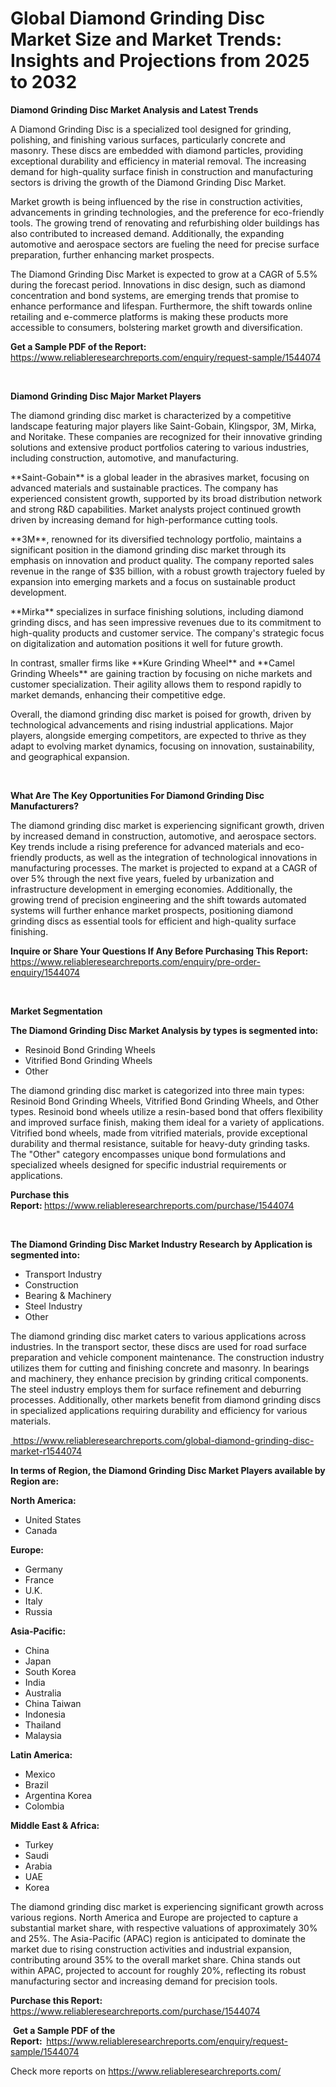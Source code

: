 <p><h1>Global Diamond Grinding Disc Market Size and Market Trends: Insights and Projections from 2025 to 2032</h1></p><p><strong>Diamond Grinding Disc Market Analysis and Latest Trends</strong></p>
<p><p>A Diamond Grinding Disc is a specialized tool designed for grinding, polishing, and finishing various surfaces, particularly concrete and masonry. These discs are embedded with diamond particles, providing exceptional durability and efficiency in material removal. The increasing demand for high-quality surface finish in construction and manufacturing sectors is driving the growth of the Diamond Grinding Disc Market.</p><p>Market growth is being influenced by the rise in construction activities, advancements in grinding technologies, and the preference for eco-friendly tools. The growing trend of renovating and refurbishing older buildings has also contributed to increased demand. Additionally, the expanding automotive and aerospace sectors are fueling the need for precise surface preparation, further enhancing market prospects.</p><p>The Diamond Grinding Disc Market is expected to grow at a CAGR of 5.5% during the forecast period. Innovations in disc design, such as diamond concentration and bond systems, are emerging trends that promise to enhance performance and lifespan. Furthermore, the shift towards online retailing and e-commerce platforms is making these products more accessible to consumers, bolstering market growth and diversification.</p></p>
<p><strong>Get a Sample PDF of the Report:&nbsp;</strong> <a href="https://www.reliableresearchreports.com/enquiry/request-sample/1544074?utm_campaign=2102&utm_medium=2&utm_source=Github&utm_content=ia&utm_term=17022025&utm_id=diamond-grinding-disc">https://www.reliableresearchreports.com/enquiry/request-sample/1544074</a></p>
<p>&nbsp;</p>
<p><strong>Diamond Grinding Disc Major Market Players</strong></p>
<p><p>The diamond grinding disc market is characterized by a competitive landscape featuring major players like Saint-Gobain, Klingspor, 3M, Mirka, and Noritake. These companies are recognized for their innovative grinding solutions and extensive product portfolios catering to various industries, including construction, automotive, and manufacturing.</p><p>**Saint-Gobain** is a global leader in the abrasives market, focusing on advanced materials and sustainable practices. The company has experienced consistent growth, supported by its broad distribution network and strong R&D capabilities. Market analysts project continued growth driven by increasing demand for high-performance cutting tools.</p><p>**3M**, renowned for its diversified technology portfolio, maintains a significant position in the diamond grinding disc market through its emphasis on innovation and product quality. The company reported sales revenue in the range of $35 billion, with a robust growth trajectory fueled by expansion into emerging markets and a focus on sustainable product development.</p><p>**Mirka** specializes in surface finishing solutions, including diamond grinding discs, and has seen impressive revenues due to its commitment to high-quality products and customer service. The company's strategic focus on digitalization and automation positions it well for future growth.</p><p>In contrast, smaller firms like **Kure Grinding Wheel** and **Camel Grinding Wheels** are gaining traction by focusing on niche markets and customer specialization. Their agility allows them to respond rapidly to market demands, enhancing their competitive edge.</p><p>Overall, the diamond grinding disc market is poised for growth, driven by technological advancements and rising industrial applications. Major players, alongside emerging competitors, are expected to thrive as they adapt to evolving market dynamics, focusing on innovation, sustainability, and geographical expansion.</p></p>
<p>&nbsp;</p>
<p><strong>What Are The Key Opportunities For Diamond Grinding Disc Manufacturers?</strong></p>
<p><p>The diamond grinding disc market is experiencing significant growth, driven by increased demand in construction, automotive, and aerospace sectors. Key trends include a rising preference for advanced materials and eco-friendly products, as well as the integration of technological innovations in manufacturing processes. The market is projected to expand at a CAGR of over 5% through the next five years, fueled by urbanization and infrastructure development in emerging economies. Additionally, the growing trend of precision engineering and the shift towards automated systems will further enhance market prospects, positioning diamond grinding discs as essential tools for efficient and high-quality surface finishing.</p></p>
<p><strong>Inquire or Share Your Questions If Any Before Purchasing This Report:</strong> <a href="https://www.reliableresearchreports.com/enquiry/pre-order-enquiry/1544074?utm_campaign=2102&utm_medium=2&utm_source=Github&utm_content=ia&utm_term=17022025&utm_id=diamond-grinding-disc">https://www.reliableresearchreports.com/enquiry/pre-order-enquiry/1544074</a></p>
<p>&nbsp;</p>
<p><strong>Market Segmentation</strong></p>
<p><strong>The Diamond Grinding Disc Market Analysis by types is segmented into:</strong></p>
<p><ul><li>Resinoid Bond Grinding Wheels</li><li>Vitrified Bond Grinding Wheels</li><li>Other</li></ul></p>
<p><p>The diamond grinding disc market is categorized into three main types: Resinoid Bond Grinding Wheels, Vitrified Bond Grinding Wheels, and Other types. Resinoid bond wheels utilize a resin-based bond that offers flexibility and improved surface finish, making them ideal for a variety of applications. Vitrified bond wheels, made from vitrified materials, provide exceptional durability and thermal resistance, suitable for heavy-duty grinding tasks. The "Other" category encompasses unique bond formulations and specialized wheels designed for specific industrial requirements or applications.</p></p>
<p><strong>Purchase this Report:&nbsp;</strong><a href="https://www.reliableresearchreports.com/purchase/1544074?utm_campaign=2102&utm_medium=2&utm_source=Github&utm_content=ia&utm_term=17022025&utm_id=diamond-grinding-disc">https://www.reliableresearchreports.com/purchase/1544074</a></p>
<p>&nbsp;</p>
<p><strong>The Diamond Grinding Disc Market Industry Research by Application is segmented into:</strong></p>
<p><ul><li>Transport Industry</li><li>Construction</li><li>Bearing & Machinery</li><li>Steel Industry</li><li>Other</li></ul></p>
<p><p>The diamond grinding disc market caters to various applications across industries. In the transport sector, these discs are used for road surface preparation and vehicle component maintenance. The construction industry utilizes them for cutting and finishing concrete and masonry. In bearings and machinery, they enhance precision by grinding critical components. The steel industry employs them for surface refinement and deburring processes. Additionally, other markets benefit from diamond grinding discs in specialized applications requiring durability and efficiency for various materials.</p></p>
<p><a href="https://www.reliableresearchreports.com/global-diamond-grinding-disc-market-r1544074?utm_campaign=2102&utm_medium=2&utm_source=Github&utm_content=ia&utm_term=17022025&utm_id=diamond-grinding-disc">&nbsp;https://www.reliableresearchreports.com/global-diamond-grinding-disc-market-r1544074</a></p>
<p><strong>In terms of Region, the Diamond Grinding Disc Market Players available by Region are:</strong></p>
<p>
    <p> <strong> North America: </strong>
        <ul>
            <li>United States</li>
            <li>Canada</li>
        </ul>
        </p> 
    <p> <strong> Europe: </strong>
        <ul>
            <li>Germany</li>
            <li>France</li>
            <li>U.K.</li>
            <li>Italy</li>
            <li>Russia</li>
        </ul>
        </p> 
    <p> <strong> Asia-Pacific: </strong>
        <ul>
            <li>China</li>
            <li>Japan</li>
            <li>South Korea</li>
            <li>India</li>
            <li>Australia</li>
            <li>China Taiwan</li>
            <li>Indonesia</li>
            <li>Thailand</li>
            <li>Malaysia</li>
        </ul>
        </p> 
    <p> <strong> Latin America: </strong>
        <ul>
            <li>Mexico</li>
            <li>Brazil</li>
            <li>Argentina Korea</li>
            <li>Colombia</li>
        </ul>
        </p> 
    <p> <strong> Middle East & Africa: </strong>
        <ul>
            <li>Turkey</li>
            <li>Saudi</li>
            <li>Arabia</li>
            <li>UAE</li>
            <li>Korea</li>
        </ul>
    </p>
    </p>
<p><p>The diamond grinding disc market is experiencing significant growth across various regions. North America and Europe are projected to capture a substantial market share, with respective valuations of approximately 30% and 25%. The Asia-Pacific (APAC) region is anticipated to dominate the market due to rising construction activities and industrial expansion, contributing around 35% to the overall market share. China stands out within APAC, projected to account for roughly 20%, reflecting its robust manufacturing sector and increasing demand for precision tools.</p></p>
<p><strong>Purchase this Report: </strong><a href="https://www.reliableresearchreports.com/purchase/1544074?utm_campaign=2102&utm_medium=2&utm_source=Github&utm_content=ia&utm_term=17022025&utm_id=diamond-grinding-disc">https://www.reliableresearchreports.com/purchase/1544074</a></p>
<p>&nbsp;<strong>Get a Sample PDF of the Report:&nbsp;&nbsp;</strong><a href="https://www.reliableresearchreports.com/enquiry/request-sample/1544074?utm_campaign=2102&utm_medium=2&utm_source=Github&utm_content=ia&utm_term=17022025&utm_id=diamond-grinding-disc">https://www.reliableresearchreports.com/enquiry/request-sample/1544074</a></p>
<p><strong></strong></p>
<p>Check more reports on <a href="https://www.reliableresearchreports.com/?utm_campaign=2102&utm_medium=2&utm_source=Github&utm_content=ia&utm_term=17022025&utm_id=diamond-grinding-disc">https://www.reliableresearchreports.com/</a></p>